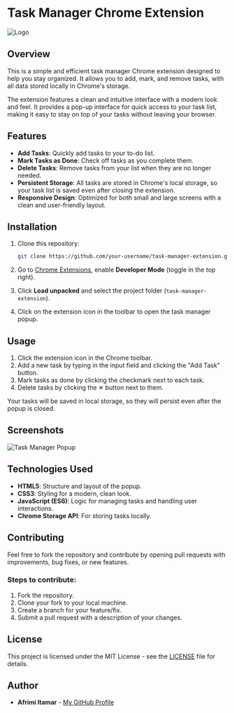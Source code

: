 
# Task Manager Chrome Extension

![Logo](path/to/your/logo.png)  <!-- Replace with the path to your logo image -->

## Overview
This is a simple and efficient task manager Chrome extension designed to help you stay organized. It allows you to add, mark, and remove tasks, with all data stored locally in Chrome's storage.

The extension features a clean and intuitive interface with a modern look and feel. It provides a pop-up interface for quick access to your task list, making it easy to stay on top of your tasks without leaving your browser.

## Features
- **Add Tasks**: Quickly add tasks to your to-do list.
- **Mark Tasks as Done**: Check off tasks as you complete them.
- **Delete Tasks**: Remove tasks from your list when they are no longer needed.
- **Persistent Storage**: All tasks are stored in Chrome's local storage, so your task list is saved even after closing the extension.
- **Responsive Design**: Optimized for both small and large screens with a clean and user-friendly layout.

## Installation

1. Clone this repository:
   ```bash
   git clone https://github.com/your-username/task-manager-extension.git
   ```

2. Go to [Chrome Extensions](chrome://extensions/), enable **Developer Mode** (toggle in the top right).

3. Click **Load unpacked** and select the project folder (`task-manager-extension`).

4. Click on the extension icon in the toolbar to open the task manager popup.

## Usage

1. Click the extension icon in the Chrome toolbar.
2. Add a new task by typing in the input field and clicking the "Add Task" button.
3. Mark tasks as done by clicking the checkmark next to each task.
4. Delete tasks by clicking the ✕ button next to them.

Your tasks will be saved in local storage, so they will persist even after the popup is closed.

## Screenshots

![Task Manager Popup](path/to/screenshot.png)  <!-- Replace with an actual screenshot -->

## Technologies Used
- **HTML5**: Structure and layout of the popup.
- **CSS3**: Styling for a modern, clean look.
- **JavaScript (ES6)**: Logic for managing tasks and handling user interactions.
- **Chrome Storage API**: For storing tasks locally.

## Contributing
Feel free to fork the repository and contribute by opening pull requests with improvements, bug fixes, or new features.

### Steps to contribute:
1. Fork the repository.
2. Clone your fork to your local machine.
3. Create a branch for your feature/fix.
4. Submit a pull request with a description of your changes.

## License
This project is licensed under the MIT License - see the [LICENSE](LICENSE) file for details.

## Author
- **Afrimi Itamar** - [My GitHub Profile](https://github.com/your-username)


